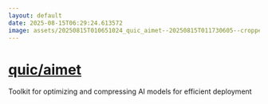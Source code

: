 ```yaml
---
layout: default
date: 2025-08-15T06:29:24.613572
image: assets/20250815T010651024_quic_aimet--20250815T011730605--cropped.png
---
```


# [quic/aimet](https://github.com/quic/aimet)

Toolkit for optimizing and compressing AI models for efficient deployment
